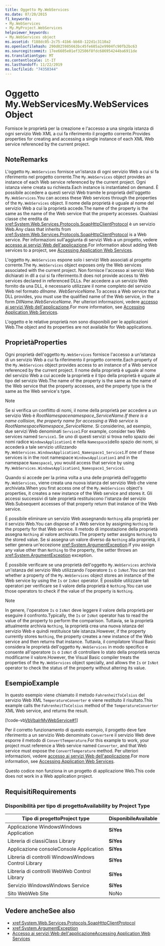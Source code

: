 ```yaml
---
title: Oggetto My.WebServices
ms.date: 07/20/2015
f1_keywords:
- My.WebServices
- My.MyProject.WebServices
helpviewer_keywords:
- My.WebServices object
ms.assetid: f188dc05-2c75-41b6-bb68-122d1c3110a2
ms.openlocfilehash: 290d025985663bc45fe605a2e9904fc90fb2bc63
ms.sourcegitcommit: 17ee6605e01ef32506f8fdc686954244ba6911de
ms.translationtype: MT
ms.contentlocale: it-IT
ms.lasthandoff: 11/22/2019
ms.locfileid: "74350344"
---
```

# <a name="mywebservices-object"></a><span data-ttu-id="73c10-102">Oggetto My.WebServices</span><span class="sxs-lookup"><span data-stu-id="73c10-102">My.WebServices Object</span></span>
<span data-ttu-id="73c10-103">Fornisce le proprietà per la creazione e l'accesso a una singola istanza di ogni servizio Web XML a cui fa riferimento il progetto corrente.</span><span class="sxs-lookup"><span data-stu-id="73c10-103">Provides properties for creating and accessing a single instance of each XML Web service referenced by the current project.</span></span>  
  
## <a name="remarks"></a><span data-ttu-id="73c10-104">Note</span><span class="sxs-lookup"><span data-stu-id="73c10-104">Remarks</span></span>  
 <span data-ttu-id="73c10-105">L'oggetto `My.WebServices` fornisce un'istanza di ogni servizio Web a cui si fa riferimento nel progetto corrente.</span><span class="sxs-lookup"><span data-stu-id="73c10-105">The `My.WebServices` object provides an instance of each Web service referenced by the current project.</span></span> <span data-ttu-id="73c10-106">Ogni istanza viene creata su richiesta.</span><span class="sxs-lookup"><span data-stu-id="73c10-106">Each instance is instantiated on demand.</span></span> <span data-ttu-id="73c10-107">È possibile accedere a questi servizi Web tramite le proprietà dell'oggetto `My.WebServices`.</span><span class="sxs-lookup"><span data-stu-id="73c10-107">You can access these Web services through the properties of the `My.WebServices` object.</span></span> <span data-ttu-id="73c10-108">Il nome della proprietà è uguale al nome del servizio Web a cui la proprietà accede.</span><span class="sxs-lookup"><span data-stu-id="73c10-108">The name of the property is the same as the name of the Web service that the property accesses.</span></span> <span data-ttu-id="73c10-109">Qualsiasi classe che eredita da <xref:System.Web.Services.Protocols.SoapHttpClientProtocol> è un servizio Web.</span><span class="sxs-lookup"><span data-stu-id="73c10-109">Any class that inherits from <xref:System.Web.Services.Protocols.SoapHttpClientProtocol> is a Web service.</span></span> <span data-ttu-id="73c10-110">Per informazioni sull'aggiunta di servizi Web a un progetto, vedere [accesso ai servizi Web dell'applicazione](../../../visual-basic/developing-apps/programming/accessing-application-web-services.md).</span><span class="sxs-lookup"><span data-stu-id="73c10-110">For information about adding Web services to a project, see [Accessing Application Web Services](../../../visual-basic/developing-apps/programming/accessing-application-web-services.md).</span></span>  
  
 <span data-ttu-id="73c10-111">L'oggetto `My.WebServices` espone solo i servizi Web associati al progetto corrente.</span><span class="sxs-lookup"><span data-stu-id="73c10-111">The `My.WebServices` object exposes only the Web services associated with the current project.</span></span> <span data-ttu-id="73c10-112">Non fornisce l'accesso ai servizi Web dichiarati in dll a cui si fa riferimento.</span><span class="sxs-lookup"><span data-stu-id="73c10-112">It does not provide access to Web services declared in referenced DLLs.</span></span> <span data-ttu-id="73c10-113">Per accedere a un servizio Web fornito da una DLL, è necessario utilizzare il nome completo del servizio Web nel formato *dllname*. *WebServiceName*.</span><span class="sxs-lookup"><span data-stu-id="73c10-113">To access a Web service that a DLL provides, you must use the qualified name of the Web service, in the form *DllName*.*WebServiceName*.</span></span> <span data-ttu-id="73c10-114">Per ulteriori informazioni, vedere [accesso ai servizi Web dell'applicazione](../../../visual-basic/developing-apps/programming/accessing-application-web-services.md).</span><span class="sxs-lookup"><span data-stu-id="73c10-114">For more information, see [Accessing Application Web Services](../../../visual-basic/developing-apps/programming/accessing-application-web-services.md).</span></span>  
  
 <span data-ttu-id="73c10-115">L'oggetto e le relative proprietà non sono disponibili per le applicazioni Web.</span><span class="sxs-lookup"><span data-stu-id="73c10-115">The object and its properties are not available for Web applications.</span></span>  
  
## <a name="properties"></a><span data-ttu-id="73c10-116">Proprietà</span><span class="sxs-lookup"><span data-stu-id="73c10-116">Properties</span></span>  
 <span data-ttu-id="73c10-117">Ogni proprietà dell'oggetto `My.WebServices` fornisce l'accesso a un'istanza di un servizio Web a cui fa riferimento il progetto corrente.</span><span class="sxs-lookup"><span data-stu-id="73c10-117">Each property of the `My.WebServices` object provides access to an instance of a Web service referenced by the current project.</span></span> <span data-ttu-id="73c10-118">Il nome della proprietà è uguale al nome del servizio Web a cui accede la proprietà e il tipo della proprietà è uguale al tipo del servizio Web.</span><span class="sxs-lookup"><span data-stu-id="73c10-118">The name of the property is the same as the name of the Web service that the property accesses, and the property type is the same as the Web service's type.</span></span>  
  
> [!NOTE]
> <span data-ttu-id="73c10-119">Se si verifica un conflitto di nomi, il nome della proprietà per accedere a un servizio Web è *RootNamespace*_*namespace*\_*ServiceName*.</span><span class="sxs-lookup"><span data-stu-id="73c10-119">If there is a name collision, the property name for accessing a Web service is *RootNamespace*_*Namespace*\_*ServiceName*.</span></span> <span data-ttu-id="73c10-120">Si considerino, ad esempio, due servizi Web denominati `Service1`.</span><span class="sxs-lookup"><span data-stu-id="73c10-120">For example, consider two Web services named `Service1`.</span></span> <span data-ttu-id="73c10-121">Se uno di questi servizi si trova nello spazio dei nomi radice `WindowsApplication1` e nella `Namespace1`dello spazio dei nomi, si accederà a tale servizio utilizzando `My.WebServices.WindowsApplication1_Namespace1_Service1`.</span><span class="sxs-lookup"><span data-stu-id="73c10-121">If one of these services is in the root namespace `WindowsApplication1` and in the namespace `Namespace1`, you would access that service by using `My.WebServices.WindowsApplication1_Namespace1_Service1`.</span></span>  
  
 <span data-ttu-id="73c10-122">Quando si accede per la prima volta a una delle proprietà dell'oggetto `My.WebServices`, viene creata una nuova istanza del servizio Web che viene archiviata.</span><span class="sxs-lookup"><span data-stu-id="73c10-122">When you first access one of the `My.WebServices` object's properties, it creates a new instance of the Web service and stores it.</span></span> <span data-ttu-id="73c10-123">Gli accessi successivi di tale proprietà restituiscono l'istanza del servizio Web.</span><span class="sxs-lookup"><span data-stu-id="73c10-123">Subsequent accesses of that property return that instance of the Web service.</span></span>  
  
 <span data-ttu-id="73c10-124">È possibile eliminare un servizio Web assegnando `Nothing` alla proprietà per il servizio Web.</span><span class="sxs-lookup"><span data-stu-id="73c10-124">You can dispose of a Web service by assigning `Nothing` to the property for that Web service.</span></span> <span data-ttu-id="73c10-125">Il metodo di impostazione della proprietà assegna `Nothing` al valore archiviato.</span><span class="sxs-lookup"><span data-stu-id="73c10-125">The property setter assigns `Nothing` to the stored value.</span></span> <span data-ttu-id="73c10-126">Se si assegna un valore diverso da `Nothing` alla proprietà, il setter genera un'eccezione <xref:System.ArgumentException>.</span><span class="sxs-lookup"><span data-stu-id="73c10-126">If you assign any value other than `Nothing` to the property, the setter throws an <xref:System.ArgumentException> exception.</span></span>  
  
 <span data-ttu-id="73c10-127">È possibile verificare se una proprietà dell'oggetto `My.WebServices` archivia un'istanza del servizio Web utilizzando l'operatore `Is` o `IsNot`.</span><span class="sxs-lookup"><span data-stu-id="73c10-127">You can test whether a property of the `My.WebServices` object stores an instance of the Web service by using the `Is` or `IsNot` operator.</span></span> <span data-ttu-id="73c10-128">È possibile utilizzare tali operatori per verificare se il valore della proprietà è `Nothing`.</span><span class="sxs-lookup"><span data-stu-id="73c10-128">You can use those operators to check if the value of the property is `Nothing`.</span></span>  
  
> [!NOTE]
> <span data-ttu-id="73c10-129">In genere, l'operatore `Is` o `IsNot` deve leggere il valore della proprietà per eseguire il confronto.</span><span class="sxs-lookup"><span data-stu-id="73c10-129">Typically, the `Is` or `IsNot` operator has to read the value of the property to perform the comparison.</span></span> <span data-ttu-id="73c10-130">Tuttavia, se la proprietà attualmente archivia `Nothing`, la proprietà crea una nuova istanza del servizio Web e quindi restituisce tale istanza.</span><span class="sxs-lookup"><span data-stu-id="73c10-130">However, if the property currently stores `Nothing`, the property creates a new instance of the Web service and then returns that instance.</span></span> <span data-ttu-id="73c10-131">Tuttavia, il compilatore Visual Basic considera le proprietà dell'oggetto `My.WebServices` in modo specifico e consente all'operatore `Is` o `IsNot` di controllare lo stato della proprietà senza modificarne il valore.</span><span class="sxs-lookup"><span data-stu-id="73c10-131">However, the Visual Basic compiler treats the properties of the `My.WebServices` object specially, and allows the `Is` or `IsNot` operator to check the status of the property without altering its value.</span></span>  
  
## <a name="example"></a><span data-ttu-id="73c10-132">Esempio</span><span class="sxs-lookup"><span data-stu-id="73c10-132">Example</span></span>  
 <span data-ttu-id="73c10-133">In questo esempio viene chiamato il metodo `FahrenheitToCelsius` del servizio Web XML `TemperatureConverter` e viene restituito il risultato.</span><span class="sxs-lookup"><span data-stu-id="73c10-133">This example calls the `FahrenheitToCelsius` method of the `TemperatureConverter` XML Web service, and returns the result.</span></span>  
  
 [!code-vb[VbVbalrMyWebService#1](~/samples/snippets/visualbasic/VS_Snippets_VBCSharp/VbVbalrMyWebService/VB/Form1.vb#1)]  
  
 <span data-ttu-id="73c10-134">Per il corretto funzionamento di questo esempio, il progetto deve fare riferimento a un servizio Web denominato `Converter`e il servizio Web deve esporre il metodo di `ConvertTemperature`.</span><span class="sxs-lookup"><span data-stu-id="73c10-134">For this example to work, your project must reference a Web service named `Converter`, and that Web service must expose the `ConvertTemperature` method.</span></span> <span data-ttu-id="73c10-135">Per ulteriori informazioni, vedere [accesso ai servizi Web dell'applicazione](../../../visual-basic/developing-apps/programming/accessing-application-web-services.md).</span><span class="sxs-lookup"><span data-stu-id="73c10-135">For more information, see [Accessing Application Web Services](../../../visual-basic/developing-apps/programming/accessing-application-web-services.md).</span></span>  
  
 <span data-ttu-id="73c10-136">Questo codice non funziona in un progetto di applicazione Web.</span><span class="sxs-lookup"><span data-stu-id="73c10-136">This code does not work in a Web application project.</span></span>  
  
## <a name="requirements"></a><span data-ttu-id="73c10-137">Requisiti</span><span class="sxs-lookup"><span data-stu-id="73c10-137">Requirements</span></span>  
  
### <a name="availability-by-project-type"></a><span data-ttu-id="73c10-138">Disponibilità per tipo di progetto</span><span class="sxs-lookup"><span data-stu-id="73c10-138">Availability by Project Type</span></span>  
  
|<span data-ttu-id="73c10-139">Tipo di progetto</span><span class="sxs-lookup"><span data-stu-id="73c10-139">Project type</span></span>|<span data-ttu-id="73c10-140">Disponibile</span><span class="sxs-lookup"><span data-stu-id="73c10-140">Available</span></span>|  
|---|---|  
|<span data-ttu-id="73c10-141">Applicazione Windows</span><span class="sxs-lookup"><span data-stu-id="73c10-141">Windows Application</span></span>|<span data-ttu-id="73c10-142">**Sì**</span><span class="sxs-lookup"><span data-stu-id="73c10-142">**Yes**</span></span>|  
|<span data-ttu-id="73c10-143">Libreria di classi</span><span class="sxs-lookup"><span data-stu-id="73c10-143">Class Library</span></span>|<span data-ttu-id="73c10-144">**Sì**</span><span class="sxs-lookup"><span data-stu-id="73c10-144">**Yes**</span></span>|  
|<span data-ttu-id="73c10-145">Applicazione console</span><span class="sxs-lookup"><span data-stu-id="73c10-145">Console Application</span></span>|<span data-ttu-id="73c10-146">**Sì**</span><span class="sxs-lookup"><span data-stu-id="73c10-146">**Yes**</span></span>|  
|<span data-ttu-id="73c10-147">Libreria di controlli Windows</span><span class="sxs-lookup"><span data-stu-id="73c10-147">Windows Control Library</span></span>|<span data-ttu-id="73c10-148">**Sì**</span><span class="sxs-lookup"><span data-stu-id="73c10-148">**Yes**</span></span>|  
|<span data-ttu-id="73c10-149">Libreria di controlli Web</span><span class="sxs-lookup"><span data-stu-id="73c10-149">Web Control Library</span></span>|<span data-ttu-id="73c10-150">**Sì**</span><span class="sxs-lookup"><span data-stu-id="73c10-150">**Yes**</span></span>|  
|<span data-ttu-id="73c10-151">Servizio Windows</span><span class="sxs-lookup"><span data-stu-id="73c10-151">Windows Service</span></span>|<span data-ttu-id="73c10-152">**Sì**</span><span class="sxs-lookup"><span data-stu-id="73c10-152">**Yes**</span></span>|  
|<span data-ttu-id="73c10-153">Sito Web</span><span class="sxs-lookup"><span data-stu-id="73c10-153">Web Site</span></span>|<span data-ttu-id="73c10-154">No</span><span class="sxs-lookup"><span data-stu-id="73c10-154">No</span></span>|  
  
## <a name="see-also"></a><span data-ttu-id="73c10-155">Vedere anche</span><span class="sxs-lookup"><span data-stu-id="73c10-155">See also</span></span>

- <xref:System.Web.Services.Protocols.SoapHttpClientProtocol>
- <xref:System.ArgumentException>
- [<span data-ttu-id="73c10-156">Accesso ai servizi Web dell'applicazione</span><span class="sxs-lookup"><span data-stu-id="73c10-156">Accessing Application Web Services</span></span>](../../../visual-basic/developing-apps/programming/accessing-application-web-services.md)
